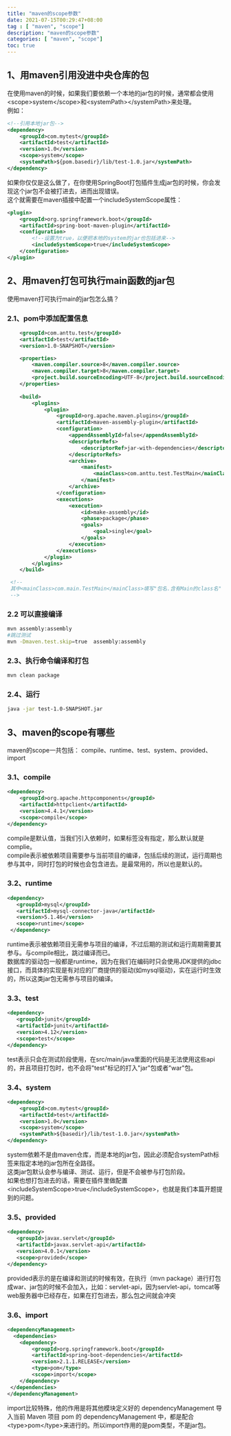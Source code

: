 ```yaml
---
title: "maven的scope参数"
date: 2021-07-15T00:29:47+08:00
tag : [ "maven", "scope"]
description: "maven的scope参数"
categories: [ "maven", "scope"]
toc: true
---
```


## 1、用maven引用没进中央仓库的包
在使用maven的时候，如果我们要依赖一个本地的jar包的时候，通常都会使用\<scope\>system\</scope\>和\<systemPath\>\</systemPath\>来处理。  
例如：
```xml
<!--引用本地jar包-->
<dependency>
    <groupId>com.mytest</groupId>
    <artifactId>test</artifactId>
    <version>1.0</version>
    <scope>system</scope>
    <systemPath>${pom.basedir}/lib/test-1.0.jar</systemPath>
</dependency>
```

如果你仅仅是这么做了，在你使用SpringBoot打包插件生成jar包的时候，你会发现这个jar包不会被打进去，进而出现错误。  
这个就需要在maven插接中配置一个includeSystemScope属性：
```xml
<plugin>
    <groupId>org.springframework.boot</groupId>
    <artifactId>spring-boot-maven-plugin</artifactId>
    <configuration>
    	<!--设置为true，以便把本地的system的jar也包括进来-->
        <includeSystemScope>true</includeSystemScope>
    </configuration>
</plugin>
```

## 2、用maven打包可执行main函数的jar包
使用maven打可执行main的jar包怎么搞？
### 2.1、pom中添加配置信息
```xml
    <groupId>com.anttu.test</groupId>
    <artifactId>test</artifactId>
    <version>1.0-SNAPSHOT</version>

    <properties>
        <maven.compiler.source>8</maven.compiler.source>
        <maven.compiler.target>8</maven.compiler.target>
        <project.build.sourceEncoding>UTF-8</project.build.sourceEncoding>
    </properties>
 
    <build>
        <plugins>
            <plugin>
                <groupId>org.apache.maven.plugins</groupId>
                <artifactId>maven-assembly-plugin</artifactId>
                <configuration>
                    <appendAssemblyId>false</appendAssemblyId>
                    <descriptorRefs>
                        <descriptorRef>jar-with-dependencies</descriptorRef>
                    </descriptorRefs>
                    <archive>
                        <manifest>
                            <mainClass>com.anttu.test.TestMain</mainClass>
                        </manifest>
                    </archive>
                </configuration>
                <executions>
                    <execution>
                        <id>make-assembly</id>
                        <phase>package</phase>
                        <goals>
                            <goal>single</goal>
                        </goals>
                    </execution>
                </executions>
            </plugin>
        </plugins>
    </build>

 <!--
 其中<mainClass>com.main.TestMain</mainClass>填写"包名.含有Main的class名"
 -->
```

### 2.2 可以直接编译
```bash
mvn assembly:assembly
#跳过测试 
mvn -Dmaven.test.skip=true  assembly:assembly
```

### 2.3、执行命令编译和打包
```bash
mvn clean package
```

### 2.4、运行
```bash
java -jar test-1.0-SNAPSHOT.jar
```

## 3、maven的scope有哪些
maven的scope一共包括：
compile、runtime、test、system、provided、import

### 3.1、compile
```xml
<dependency>
 	<groupId>org.apache.httpcomponents</groupId>
 	<artifactId>httpclient</artifactId>
 	<version>4.4.1</version>
 	<scope>compile</scope>
</dependency>
```
compile是默认值，当我们引入依赖时，如果标签没有指定，那么默认就是complie。  
compile表示被依赖项目需要参与当前项目的编译，包括后续的测试，运行周期也参与其中，同时打包的时候也会包含进去。是最常用的，所以也是默认的。

### 3.2、runtime
```xml
<dependency>
   <groupId>mysql</groupId>
   <artifactId>mysql-connector-java</artifactId>
   <version>5.1.46</version>
   <scope>runtime</scope>
 </dependency>
```
runtime表示被依赖项目无需参与项目的编译，不过后期的测试和运行周期需要其参与。与compile相比，跳过编译而已。  
数据库的驱动包一般都是runtime，因为在我们在编码时只会使用JDK提供的jdbc接口，而具体的实现是有对应的厂商提供的驱动(如mysql驱动)，实在运行时生效的，所以这类jar包无需参与项目的编译。

### 3.3、test
```xml
<dependency>
   <groupId>junit</groupId>
   <artifactId>junit</artifactId>
   <version>4.12</version>
   <scope>test</scope>
</dependency>
```
test表示只会在测试阶段使用，在src/main/java里面的代码是无法使用这些api的，并且项目打包时，也不会将"test"标记的打入"jar"包或者"war"包。

### 3.4、system
```xml
<dependency>
    <groupId>com.mytest</groupId>
    <artifactId>test</artifactId>
    <version>1.0</version>
    <scope>system</scope>
    <systemPath>${basedir}/lib/test-1.0.jar</systemPath>
</dependency>
```
system依赖不是由maven仓库，而是本地的jar包，因此必须配合systemPath标签来指定本地的jar包所在全路径。  
这类jar包默认会参与编译、测试、运行，但是不会被参与打包阶段。  
如果也想打包进去的话，需要在插件里做配置\<includeSystemScope\>true\</includeSystemScope\>，也就是我们本篇开题提到的问题。

### 3.5、provided
```xml
<dependency>
   <groupId>javax.servlet</groupId>
   <artifactId>javax.servlet-api</artifactId>
   <version>4.0.1</version>
   <scope>provided</scope>
</dependency>
```
provided表示的是在编译和测试的时候有效，在执行（mvn package）进行打包成war、jar包的时候不会加入，比如：servlet-api，因为servlet-api，tomcat等web服务器中已经存在，如果在打包进去，那么包之间就会冲突

### 3.6、import
```xml
<dependencyManagement>
  <dependencies>
	<dependency>
	    <groupId>org.springframework.boot</groupId>
	    <artifactId>spring-boot-dependencies</artifactId>
	    <version>2.1.1.RELEASE</version>
	    <type>pom</type>
	    <scope>import</scope>
	</dependency>
 </dependencies>
</dependencyManagement>
```
import比较特殊，他的作用是将其他模块定义好的 dependencyManagement 导入当前 Maven 项目 pom 的 dependencyManagement 中，都是配合\<type\>pom\</type\>来进行的。所以import作用的是pom类型，不是jar包。